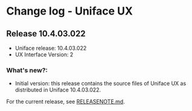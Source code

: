 # Change log - Uniface UX

## Release 10.4.03.022
- Uniface release: 10.4.03.022
- UX Interface Version: 2

### What's new?:
- Initial version: this release contains the source files of Uniface UX as distributed in Uniface 10.4.03.022.


For the current release, see [RELEASENOTE.md](RELEASENOTE.md).
